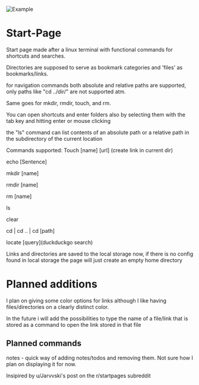 ![Example]( https://imgur.com/gallery/HdDM3RS)

# Start-Page
Start page made after a linux terminal with functional commands for shortcuts and searches.

Directories are supposed to serve as bookmark categories and 'files' as bookmarks/links.

for navigation commands both absolute and relative paths are supported, only paths like 
"cd ../dir/" are not supported atm.

Same goes for mkdir, rmdir, touch, and rm. 

You can open shortcuts and enter folders also by selecting them with the tab key and hitting enter or mouse clicking

the "ls" command can list contents of an absolute path or a relative path in the subdirectory of the current location

Commands supported:
Touch [name] [url] (create link in current dir)

echo [Sentence] 

mkdir [name]

rmdir [name]

rm [name]

ls

clear

cd | cd .. | cd [path]

locate [query](duckduckgo search)

Links and directories are saved to the local storage now, if there is no config found 
in local storage the page will just create an empty home directory

# Planned additions

I plan on giving some color options for links although I like having files/directories on a clearly distinct color.

In the future i will add the possibilities to type the name of a file/link that is stored as a command to open the link stored in that file

## Planned commands
notes - quick way of adding notes/todos and removing them. Not sure how I plan on displaying it for now.


Insipired by u/Jarvvski's post on the r/startpages subreddit


